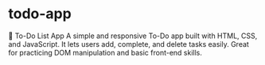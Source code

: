 # todo-app
📝 To-Do List App A simple and responsive To-Do app built with HTML, CSS, and JavaScript. It lets users add, complete, and delete tasks easily. Great for practicing DOM manipulation and basic front-end skills.
